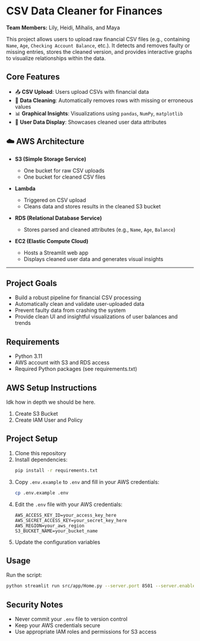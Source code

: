 # CSV Data Cleaner for Finances

**Team Members:** Lily, Heidi, Mihalis, and Maya

This project allows users to upload raw financial CSV files (e.g., containing `Name`, `Age`, `Checking Account Balance`, etc.). It detects and removes faulty or missing entries, stores the cleaned version, and provides interactive graphs to visualize relationships within the data.


## Core Features

- 📤 **CSV Upload**: Users upload CSVs with financial data
- 🧹 **Data Cleaning**: Automatically removes rows with missing or erroneous values
- 📊 **Graphical Insights**: Visualizations using `pandas`, `NumPy`, `matplotlib`
- 👤 **User Data Display**: Showcases cleaned user data attributes



## ☁️ AWS Architecture

- **S3 (Simple Storage Service)**  
  - One bucket for raw CSV uploads  
  - One bucket for cleaned CSV files  

- **Lambda**  
  - Triggered on CSV upload  
  - Cleans data and stores results in the cleaned S3 bucket  

- **RDS (Relational Database Service)**  
  - Stores parsed and cleaned attributes (e.g., `Name`, `Age`, `Balance`)  

- **EC2 (Elastic Compute Cloud)**  
  - Hosts a Streamlit web app  
  - Displays cleaned user data and generates visual insights  

---

## Project Goals

- Build a robust pipeline for financial CSV processing  
- Automatically clean and validate user-uploaded data  
- Prevent faulty data from crashing the system  
- Provide clean UI and insightful visualizations of user balances and trends  


## Requirements

- Python 3.11
- AWS account with S3 and RDS access
- Required Python packages (see requirements.txt)


## AWS Setup Instructions

Idk how in depth we should be here.
1. Create S3 Bucket
2. Create IAM User and Policy

## Project Setup

1. Clone this repository
2. Install dependencies:
   ```bash
   pip install -r requirements.txt
   ```
3. Copy `.env.example` to `.env` and fill in your AWS credentials:
   ```bash
   cp .env.example .env
   ```
4. Edit the `.env` file with your AWS credentials:
   ```
   AWS_ACCESS_KEY_ID=your_access_key_here
   AWS_SECRET_ACCESS_KEY=your_secret_key_here
   AWS_REGION=your_aws_region
   S3_BUCKET_NAME=your_bucket_name
   ```
5. Update the configuration variables

## Usage

Run the script:

```bash
python streamlit run src/app/Home.py --server.port 8501 --server.enableCORS false --server.enableXsrfProtection false --server.address 0.0.0.0
```


## Security Notes

- Never commit your `.env` file to version control
- Keep your AWS credentials secure
- Use appropriate IAM roles and permissions for S3 access
